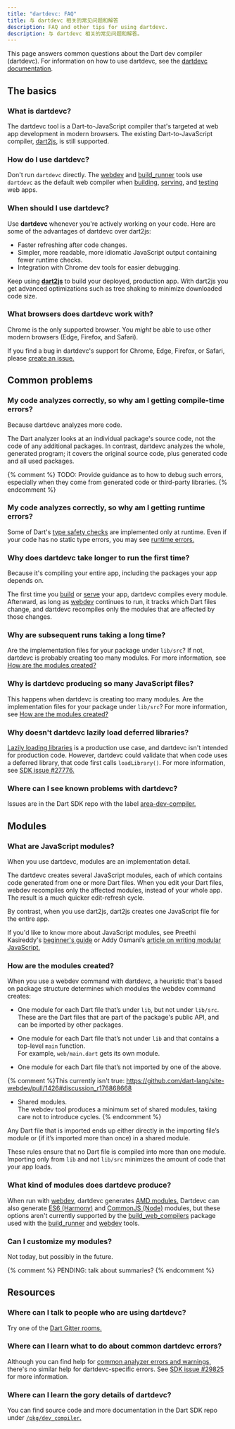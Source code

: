 ```yaml
---
title: "dartdevc: FAQ"
title: 与 dartdevc 相关的常见问题和解答
description: FAQ and other tips for using dartdevc.
description: 与 dartdevc 相关的常见问题和解答。
---
```


This page answers common questions about the Dart dev compiler (dartdevc).
For information on how to use dartdevc, see the
[dartdevc documentation](/tools/dartdevc).

## The basics

### What is dartdevc?

The dartdevc tool is a Dart-to-JavaScript compiler
that's targeted at web app development in modern browsers.
The existing Dart-to-JavaScript compiler, [dart2js][], is still supported.


### How do I use dartdevc?

Don't run `dartdevc` directly. The [webdev][] and [build_runner][] tools use
`dartdevc` as the default web compiler when [building][build], [serving][serve],
and [testing][test] web apps.


### When should I use dartdevc?

Use **dartdevc** whenever you're actively working on your code.
Here are some of the advantages of dartdevc over dart2js:

* Faster refreshing after code changes.
* Simpler, more readable, more idiomatic JavaScript output
  containing fewer runtime checks.
* Integration with Chrome dev tools for easier debugging.

Keep using **[dart2js][]** to build your deployed, production app.
With dart2js you get advanced optimizations such as
tree shaking to minimize downloaded code size.


### What browsers does dartdevc work with?

Chrome is the only supported browser.
You _might_ be able to use other modern browsers
(Edge, Firefox, and Safari).

If you find a bug in dartdevc's support for Chrome, Edge, Firefox, or Safari, please
[create an issue.][dartdevc issue]


## Common problems

### My code analyzes correctly, so why am I getting compile-time errors?

Because dartdevc analyzes more code.

The Dart analyzer looks at an individual package's source code,
not the code of any additional packages.
In contrast, dartdevc analyzes the whole, generated program;
it covers the original source code,
plus generated code and all used packages.

{% comment %}
TODO: Provide guidance as to how to debug such errors,
especially when they come from generated code or third-party libraries.
{% endcomment %}


### My code analyzes correctly, so why am I getting runtime errors?

Some of Dart's [type safety checks][] are implemented only at runtime.
Even if your code has no static type errors, you may see [runtime errors.][runtime errors]


### Why does dartdevc take longer to run the first time?

Because it's compiling your entire app,
including the packages your app depends on.

The first time you [build][] or [serve][] your app,
dartdevc compiles every module.
Afterward, as long as [webdev][] continues to run,
it tracks which Dart files change,
and dartdevc recompiles only the modules that are affected by those changes.


### Why are subsequent runs taking a long time?

Are the implementation files for your package under `lib/src`?
If not, dartdevc is probably creating too many modules.
For more information, see
[How are the modules created?](#how-are-the-modules-created)


### Why is dartdevc producing so many JavaScript files?

This happens when dartdevc is creating too many modules.
Are the implementation files for your package under `lib/src`?
For more information, see
[How are the modules created?](#how-are-the-modules-created)


### Why doesn't dartdevc lazily load deferred libraries?

[Lazily loading libraries][] is a production use case,
and dartdevc isn't intended for production code.
However, dartdevc could validate that
when code uses a deferred library,
that code first calls `loadLibrary()`.
For more information, see [SDK issue #27776.][27776]

[Lazily loading libraries]: /guides/language/language-tour#lazily-loading-a-library
[27776]: https://github.com/dart-lang/sdk/issues/27776


### Where can I see known problems with dartdevc?

Issues are in the Dart SDK repo
with the label [area-dev-compiler.](https://github.com/dart-lang/sdk/issues?q=is%3Aissue%20is%3Aopen%20label%3Aarea-dev-compiler)


## Modules

### What are JavaScript modules?

When you use dartdevc, modules are an implementation detail.

The dartdevc creates several JavaScript modules,
each of which contains code generated from one or more Dart files.
When you edit your Dart files,
webdev recompiles only the affected modules, instead of your whole app.
The result is a much quicker edit-refresh cycle.

By contrast, when you use dart2js,
dart2js creates one JavaScript file for the entire app.

If you'd like to know more about JavaScript modules,
see Preethi Kasireddy's
[beginner's guide](https://medium.freecodecamp.org/javascript-modules-a-beginner-s-guide-783f7d7a5fcc) or
Addy Osmani’s
[article on writing modular JavaScript.](https://addyosmani.com/writing-modular-js/)


### How are the modules created?

When you use a webdev command with dartdevc,
a heuristic that's based on package structure
determines which modules the webdev command creates:

* One module for each Dart file that’s under `lib`, but not under `lib/src`. <br>
  These are the Dart files that are part of the package's public API,
  and can be imported by other packages.

* One module for each Dart file that’s not under `lib` and
  that contains a top-level `main` function. <br>
  For example, `web/main.dart` gets its own module.

* One module for each Dart file that’s not imported by one of the above.

{% comment %}This currently isn't true: https://github.com/dart-lang/site-webdev/pull/1426#discussion_r176868668
* Shared modules. <br>
  The webdev tool produces a minimum set of shared modules,
  taking care not to introduce cycles.
{% endcomment %}

Any Dart file that is imported ends up either
directly in the importing file’s module
or (if it’s imported more than once) in a shared module.

These rules ensure that no Dart file is compiled into more than one module.
Importing only from `lib` and not `lib/src`
minimizes the amount of code that your app loads.


### What kind of modules does dartdevc produce?

When run with [webdev][], dartdevc generates
[AMD modules.](https://github.com/amdjs/amdjs-api/blob/master/AMD.md#amd)
Dartdevc can also generate
[ES6 (Harmony)](https://developer.mozilla.org/en-US/docs/Web/JavaScript/Reference/Statements/import) and
[CommonJS (Node)](https://nodejs.org/docs/latest/api/modules.html#modules_modules)
modules, but these options aren't currently supported by the
[build_web_compilers][] package used with the [build_runner][] and [webdev][] tools.


### Can I customize my modules?

Not today, but possibly in the future.


{% comment %}
PENDING: talk about summaries?
{% endcomment %}

## Resources

### Where can I talk to people who are using dartdevc?

Try one of the [Dart Gitter rooms.](https://gitter.im/dart-lang/home)


### Where can I learn what to do about common dartdevc errors?

Although you can find help for
[common analyzer errors and warnings,](/guides/language/sound-problems#common-errors-and-warnings)
there's no similar help for dartdevc-specific errors.
See [SDK issue #29825](https://github.com/dart-lang/sdk/issues/29825)
for more information.


### Where can I learn the gory details of dartdevc?

You can find source code and more documentation in the Dart SDK repo under
[`/pkg/dev_compiler`.](https://github.com/dart-lang/sdk/tree/master/pkg/dev_compiler)

[build]: /tools/webdev#build
[build_runner]: /tools/build_runner
[build_web_compilers]: https://github.com/dart-lang/build/tree/master/build_web_compilers
[dart2js]: /tools/dart2js
[dartdevc issue]: https://github.com/dart-lang/sdk/issues/new?title=[dartdevc]%20
[runtime errors]: /guides/language/sound-problems#runtime-errors
[serve]: /tools/webdev#serve
[test]: /tools/webdev#test
[type safety checks]: /guides/language/sound-dart
[webdev]: /tools/webdev
